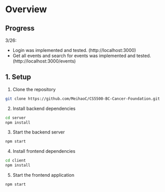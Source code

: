 # Overview

## Progress
3/26:
- Login was implemented and tested. (http://localhost:3000)
- Get all events and search for events was implemented and tested. (http://localhost:3000/events)

## 1. Setup

1. Clone the repository
```bash
git clone https://github.com/MeihaoC/CS5500-BC-Cancer-Foundation.git
```

2. Install backend dependencies
```bash
cd server
npm install
```

3. Start the backend server
```bash
npm start
```

4. Install frontend dependencies
```bash
cd client
npm install
```

5. Start the frontend application
```bash
npm start
```